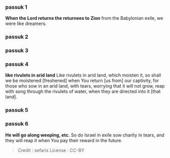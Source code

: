 
### passuk 1
<b>When the Lord returns the returnees to Zion</b> from the Babylonian exile, we were like dreamers.

### passuk 2

### passuk 3

### passuk 4
<b>like rivulets in arid land</b> Like rivulets in arid land, which moisten it, so shall we be moistened [freshened] when You return [us from] our captivity, for those who sow in an arid land, with tears, worrying that it will not grow, reap with song through the rivulets of water, when they are directed into it [that land].

### passuk 5

### passuk 6
<b>He will go along weeping, etc.</b> So do Israel in exile sow charity in tears, and they will reap it when You pay their reward in the future.

>Credit : sefaris
>License : CC-BY